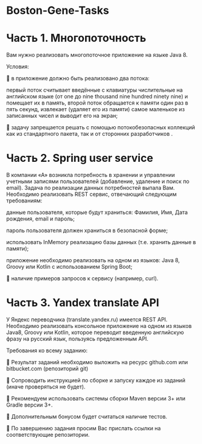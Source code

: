 # Boston-Gene-Tasks
# Часть 1. Многопоточность
Вам нужно реализовать многопоточное приложение на языке Java 8.

Условия:

 в приложение должно быть реализовано два потока:

первый поток считывает введённые с клавиатуры числительные на английском языке
(от one до nine thousand nine hundred ninety nine) и помещает их в память,
второй поток обращается к памяти один раз в пять секунд, извлекает (удаляет его из
памяти) самое маленькое из записанных чисел и выводит его на экран;

 задачу запрещается решать с помощью потокобезопасных коллекций как из стандартного пакета,
так и от сторонних разработчиков .

# Часть 2. Spring user service

В компании «А» возникла потребность в хранении и управлении учетными записями
пользователей (добавление, удаление и поиск по email). Задача по реализации данных
потребностей выпала Вам. Необходимо реализовать REST сервис, отвечающий следующим
требованиям:

  данные пользователя, которые будут храниться: Фамилия, Имя, Дата рождения, email и
пароль;

  пароль пользователя должен храниться в безопасной форме;
  
  использовать InMemory реализацию базы данных (т.е. хранить данные в памяти);
  
  приложение необходимо реализовать на одном из языков: Java 8, Groovy или Kotlin с
использованием Spring Boot;

 наличие примеров запросов к сервису (например, curl).

# Часть 3. Yandex translate API
У Яндекс переводчика (translate.yandex.ru) имеется REST API. Необходимо реализовать консольное
приложение на одном из языков Java8, Groovy или Kotlin, которое переводит введенную
английскую фразу на русский язык, пользуясь предложенным API.

Требования ко всему заданию:

 Результат заданий необходимо выложить на ресурс github.com или bitbucket.com
(репозиторий git)

 Сопроводить инструкцией по сборке и запуску каждое из заданий (иначе проверяться не
будет).

 Рекомендуем использовать системы сборки Maven версии 3+ или Gradle версии 3+.

 Дополнительным бонусом будет считаться наличие тестов.

 По завершению задания просим Вас прислать ссылки на соответствующие репозитории.
